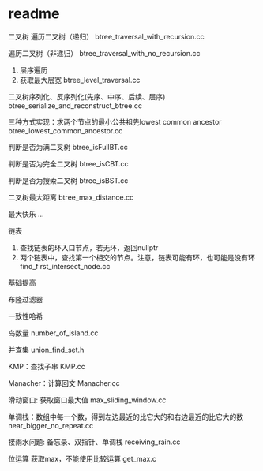 # readme   

二叉树
  遍历二叉树（递归）
  btree_traversal_with_recursion.cc     

  遍历二叉树（非递归）
  btree_traversal_with_no_recursion.cc

  1. 层序遍历
  2. 获取最大层宽
  btree_level_traversal.cc
  
  二叉树序列化、反序列化(先序、中序、后续、层序)
  btree_serialize_and_reconstruct_btree.cc

  三种方式实现：求两个节点的最小公共祖先lowest common ancestor
  btree_lowest_common_ancestor.cc

  判断是否为满二叉树
  btree_isFullBT.cc

  判断是否为完全二叉树
  btree_isCBT.cc

  判断是否为搜索二叉树
  btree_isBST.cc

  二叉树最大距离
  btree_max_distance.cc

  最大快乐
  ...



链表
  1. 查找链表的环入口节点，若无环，返回nullptr
  2. 两个链表中，查找第一个相交的节点。注意，链表可能有环，也可能是没有环
  find_first_intersect_node.cc

基础提高

  布隆过滤器

  一致性哈希

  岛数量
  number_of_island.cc

  并查集
  union_find_set.h

  KMP：查找子串
  KMP.cc

  Manacher：计算回文
  Manacher.cc

  滑动窗口: 获取窗口最大值
  max_sliding_window.cc

  单调栈：数组中每一个数，得到左边最近的比它大的和右边最近的比它大的数
  near_bigger_no_repeat.cc

  接雨水问题: 备忘录、双指针、单调栈
  receiving_rain.cc

位运算
  获取max，不能使用比较运算
  get_max.c




